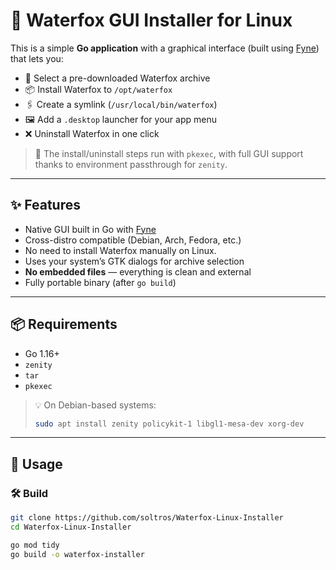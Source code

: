# 🦊 Waterfox GUI Installer for Linux

This is a simple **Go application** with a graphical interface (built using [Fyne](https://fyne.io)) that lets you:

- 📂 Select a pre-downloaded Waterfox archive
- 📦 Install Waterfox to `/opt/waterfox`
- 🖇️ Create a symlink (`/usr/local/bin/waterfox`)
- 🖼️ Add a `.desktop` launcher for your app menu
- ❌ Uninstall Waterfox in one click

> 🔐 The install/uninstall steps run with `pkexec`, with full GUI support thanks to environment passthrough for `zenity`.

---

## ✨ Features

- Native GUI built in Go with [Fyne](https://fyne.io)
- Cross-distro compatible (Debian, Arch, Fedora, etc.)
- No need to install Waterfox manually on Linux.
- Uses your system’s GTK dialogs for archive selection
- **No embedded files** — everything is clean and external
- Fully portable binary (after `go build`)

---

## 📦 Requirements

- Go 1.16+
- `zenity`
- `tar`
- `pkexec`

> 💡 On Debian-based systems:
> ```bash
> sudo apt install zenity policykit-1 libgl1-mesa-dev xorg-dev
> ```

---

## 🚀 Usage

### 🛠️ Build

```bash
git clone https://github.com/soltros/Waterfox-Linux-Installer
cd Waterfox-Linux-Installer

go mod tidy
go build -o waterfox-installer
